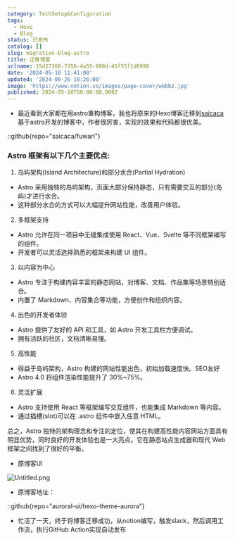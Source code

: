 ```yaml
---
category: TechSetup&Configuration
tags:
  - Hexo
  - Blog
status: 已发布
catalog: []
slug: migration-blog-astro
title: 迁移博客
urlname: 15d27368-7d56-4a55-998d-41f55f1d0998
date: '2024-05-10 11:41:00'
updated: '2024-06-26 18:26:00'
image: 'https://www.notion.so/images/page-cover/webb2.jpg'
published: 2024-05-10T08:00:00.000Z
---
```

- 最近看到大家都在用astro重构博客，我也将原来的Hexo博客迁移到[saicaca](https://github.com/saicaca/fuwari)基于astro开发的博客中，作者很厉害，实现的效果和代码都很优美。

::github{repo="saicaca/fuwari"}


### Astro 框架有以下几个主要优点:



1. 岛屿架构(Island Architecture)和部分水合(Partial Hydration)
- Astro 采用独特的岛屿架构，页面大部分保持静态，只有需要交互的部分(岛屿)才进行水合。
- 这种部分水合的方式可以大幅提升网站性能，改善用户体验。

2. 多框架支持
- Astro 允许在同一项目中无缝集成使用 React、Vue、Svelte 等不同框架编写的组件。
- 开发者可以灵活选择熟悉的框架来构建 UI 组件。

3. 以内容为中心
- Astro 专注于构建内容丰富的静态网站，对博客、文档、作品集等场景特别适合。
- 内置了 Markdown、内容集合等功能，方便创作和组织内容。

4. 出色的开发者体验
- Astro 提供了友好的 API 和工具，如 Astro 开发工具栏方便调试。
- 拥有活跃的社区，文档清晰易懂。

5. 高性能
- 得益于岛屿架构，Astro 构建的网站性能出色，初始加载速度快。SEO友好
- Astro 4.0 将组件渲染性能提升了 30%~75%。

6. 灵活扩展
- Astro 支持使用 React 等框架编写交互组件，也能集成 Markdown 等内容。
- 通过插槽(slot)可以在 .astro 组件中嵌入任意 HTML。

总之，Astro 独特的架构理念和专注的定位，使其在构建高性能内容网站方面具有明显优势，同时良好的开发体验也是一大亮点。它在静态站点生成器和现代 Web 框架之间找到了很好的平衡。

- 原博客UI

![Untitled.png](https://prod-files-secure.s3.us-west-2.amazonaws.com/5d24fe63-e567-4804-86f9-9fdc62e13082/3d59c350-432a-4fb6-a08f-0638fef2026e/Untitled.png?X-Amz-Algorithm=AWS4-HMAC-SHA256&X-Amz-Content-Sha256=UNSIGNED-PAYLOAD&X-Amz-Credential=ASIAZI2LB466QCB3IFFM%2F20250410%2Fus-west-2%2Fs3%2Faws4_request&X-Amz-Date=20250410T213403Z&X-Amz-Expires=3600&X-Amz-Security-Token=IQoJb3JpZ2luX2VjEDMaCXVzLXdlc3QtMiJGMEQCIFlhSKzOZBClT15p8lIyfVGmjJVm4VI9vOqAoq8ZrQZzAiAXC9%2FZGkW%2BYsdLDZvqzjbbHrtWEoFjfak8rK7%2F6niZbCqIBAis%2F%2F%2F%2F%2F%2F%2F%2F%2F%2F8BEAAaDDYzNzQyMzE4MzgwNSIMMVm2KXvOlDD%2BXhZ2KtwDJ5jYKQItY2AhAsqmNSeKULNSb5OhU0o%2BXmUR84wyK%2BgfkUU0u0CLLpH3yrMFIEy3inu3poa6CMvoNfd5yIGkZVbsuOfFQ60ty9rq%2Fr05MjLkHxh9ZHbB8r5jLDGZuZ6cfyNJu5W57NBdEk5g4yBb2V%2FQ62qYk9tltDmzLphKvlRRTVIzcmhBRI4D5tzLe%2FfCKuuVuCnN4vLUOoNYGTR4gHrnpNSKLZcvoj3FTWjd3w9%2BZ%2FlKgBzTl4VpEhN5bEIXnB0tkSqObzcaaXi18mLjIQDRKBms6vs09YiNqZZvg3FaS7QIOQpDrQ%2B%2FweBU14w55z78e61%2BfuUgZfZCZRyNZ2H7rJ5lqF7ul3tG387fhb3aOjIf2Ll1WMCLvQRQnN7duP5j31%2BgC2%2BaWAz%2Bou29R9au5vWtYwqwhGX%2BsZcHmQc1FfxYD8JsIz1MX3Ncc%2FMb2fla%2FHeTLVdAdbAWKYGxva5BrcVG8574IUHaavLm83gRp4vPV7rcYzE4QnVa9v5RvzomL2UZAl0%2FkpwcbZwbUWObzbdaCD5oWgZgR3uWbj48lnkluPnM2ax9QIF4usqc2WQKM3kXLUP7ruMP4Os4WBWmoLNS5qQ%2Bosd%2FdnAGaTYpFt5eNqL2Yyhev58wnrHgvwY6pgEZEGtRH00vkelmn9oByOL0LJqG4h6IDTtulS6hsJLzYXyaWv9mmR03uwRk%2BAQM3ytdp%2BHnY%2Fs2KH5rK1VmV1rAHrT2ARNhq5hND54nJoVQvn56sp3EkouR6k0Bm0QhQDgyFAZusWmLwXNlih0kgx0T4yG0OnaS4RrFIgbxMuhqNIZNaGTY%2FjCh9%2BXEOVbMRYDPmvURsOQnPxjS3cH%2BFQzDvo5A6WKY&X-Amz-Signature=6c579ed5687daf7b2aa6cd260f5d2d9eee9b19153343c2c3830e5ca29a30c05d&X-Amz-SignedHeaders=host&x-id=GetObject)

- 原博客地址：

::github{repo="auroral-ui/hexo-theme-aurora"}

- 忙活了一天，终于将博客迁移成功，从notion编写，触发slack，然后调用工作流，执行GitHub Action实现自动发布
